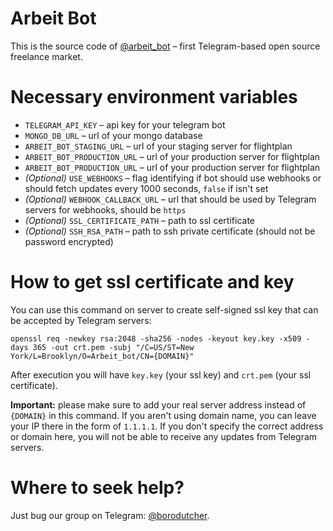 # Arbeit Bot
This is the source code of [@arbeit_bot](https://telegram.me/arbeit_bot) – first Telegram-based open source freelance market.

# Necessary environment variables
* `TELEGRAM_API_KEY` – api key for your telegram bot
* `MONGO_DB_URL` – url of your mongo database
* `ARBEIT_BOT_STAGING_URL` – url of your staging server for flightplan
* `ARBEIT_BOT_PRODUCTION_URL` – url of your production server for flightplan
* `ARBEIT_BOT_PRODUCTION_URL` – url of your production server for flightplan
* *(Optional)* `USE_WEBHOOKS` – flag identifying if bot should use webhooks or should fetch updates every 1000 seconds, `false` if isn't set
* *(Optional)* `WEBHOOK_CALLBACK_URL` – url that should be used by Telegram servers for webhooks, should be `https`
* *(Optional)* `SSL_CERTIFICATE_PATH` – path to ssl certificate
* *(Optional)* `SSH_RSA_PATH` – path to ssh private certificate (should not be password encrypted)

# How to get ssl certificate and key
You can use this command on server to create self-signed ssl key that can be accepted by Telegram servers:

`openssl req -newkey rsa:2048 -sha256 -nodes -keyout key.key -x509 -days 365 -out crt.pem -subj "/C=US/ST=New York/L=Brooklyn/O=Arbeit_bot/CN={DOMAIN}"`

After execution you will have `key.key` (your ssl key) and `crt.pem` (your ssl certificate).

**Important:** please make sure to add your real server address instead of `{DOMAIN}` in this command. If you aren't using domain name, you can leave your IP there in the form of `1.1.1.1`. If you don't specify the correct address or domain here, you will not be able to receive any updates from Telegram servers.

# Where to seek help?
Just bug our group on Telegram: [@borodutcher](https://telegram.me/borodutcher).